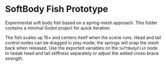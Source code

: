 # SoftBody Fish Prototype

Experimental soft body fish based on a spring-mesh approach.
This folder contains a minimal Godot project for quick iteration.

The fish scales up 15× and centers itself when the scene runs. Head and tail
control nodes can be dragged in play mode; the springs will snap the mesh back
when released. Use the exported variables on the `SoftBodyFish` node to tweak
head and tail stiffness separately or adjust the added cross-brace strength.
